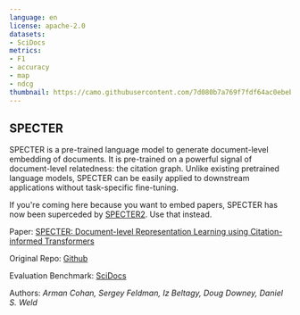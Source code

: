 ```yaml
---
language: en
license: apache-2.0
datasets:
- SciDocs
metrics:
- F1
- accuracy
- map
- ndcg
thumbnail: https://camo.githubusercontent.com/7d080b7a769f7fdf64ac0ebeb47b039cb50be35287e3071f9d633f0fe33e7596/68747470733a2f2f692e6962622e636f2f33544331576d472f737065637465722d6c6f676f2d63726f707065642e706e67
---
```


## SPECTER

SPECTER is a pre-trained language model to generate document-level embedding of documents. It is pre-trained on a powerful signal of document-level relatedness: the citation graph. Unlike existing pretrained language models, SPECTER can be easily applied to downstream applications without task-specific fine-tuning. 

If you're coming here because you want to embed papers, SPECTER has now been superceded by [SPECTER2](https://huggingface.co/allenai/specter2_proximity). Use that instead.

Paper: [SPECTER: Document-level Representation Learning using Citation-informed Transformers](https://arxiv.org/pdf/2004.07180.pdf)

Original Repo: [Github](https://github.com/allenai/specter)

Evaluation Benchmark: [SciDocs](https://github.com/allenai/scidocs)

Authors: *Arman Cohan, Sergey Feldman, Iz Beltagy, Doug Downey, Daniel S. Weld*

